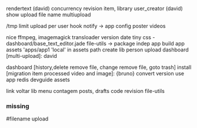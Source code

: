 rendertext (david)
concurrency revision item, library
user_creator (david)
show upload file name
multiupload

/tmp
limit upload per user
hook notify -> app
config poster videos

nice ffmpeg, imagemagick
transloader version date
tiny css - dashboard/base_text_editor.jade
file-utils -> package indep app
build app
assets 'apps/app1
'local' in assets path
create lib person upload
dashboard [multi-upload]: david

dashboard [history,delete remove file, change remove file, goto trash]
install [migration item processed video and image]: {bruno} convert version
use app redis
devguide assets

link voltar lib
menu contagem posts, drafts
code revision file-utils

### missing


#filename upload
